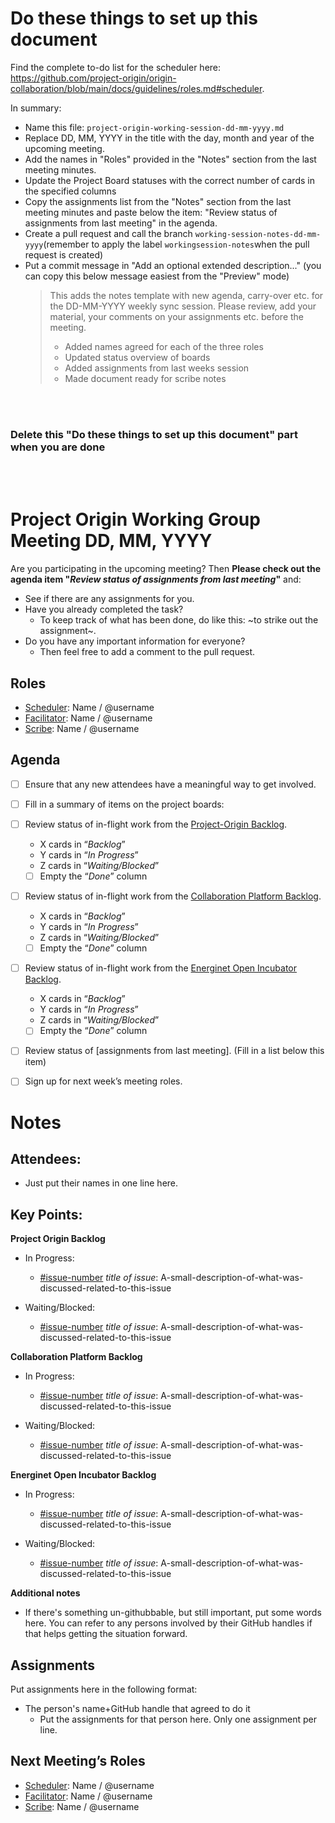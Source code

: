 
# Do these things to set up this document 

Find the complete to-do list for the scheduler here: https://github.com/project-origin/origin-collaboration/blob/main/docs/guidelines/roles.md#scheduler. 

In summary: 

* Name this file: `project-origin-working-session-dd-mm-yyyy.md`
* Replace DD, MM, YYYY in the title with the day, month and year of the upcoming meeting. 
* Add the names in "Roles" provided in the "Notes" section from the last meeting minutes. 
* Update the Project Board statuses with the correct number of cards in the specified columns
* Copy the assignments list from the "Notes" section from the last meeting minutes and paste below the item: "Review status of assignments from last meeting" in the agenda.
* Create a pull request and call the branch `working-session-notes-dd-mm-yyyy`(remember to apply the label `workingsession-notes`when the pull request is created)
* Put a commit message in "Add an optional extended description..." (you can copy this below message easiest from the "Preview" mode)
  > This adds the notes template with new agenda, carry-over etc. for the DD-MM-YYYY weekly sync session.
  >Please review, add your material, your comments on your assignments etc. before the meeting.
  >
  >* Added names agreed for each of the three roles
  >* Updated status overview of boards
  >* Added assignments from last weeks session
  >* Made document ready for scribe notes

<br/><br/>

### **Delete this "Do these things to set up this document" part when you are done**
<br/><br/>

# Project Origin Working Group Meeting DD, MM, YYYY

Are you participating in the upcoming meeting? Then **Please check out the agenda item "_Review status of assignments from last meeting_"** and:
- See if there are any assignments for you.
- Have you already completed the task?
  - To keep track of what has been done, do like this: ~to strike out the assignment~.
- Do you have any important information for everyone? 
  - Then feel free to add a comment to the pull request.   

## Roles
- [Scheduler]: Name / @username 
- [Facilitator]: Name / @username
- [Scribe]: Name / @username  

## Agenda

- [ ] Ensure that any new attendees have a meaningful way to get involved.
- [ ] Fill in a summary of items on the project boards:
- [ ] Review status of in-flight work from the [Project-Origin Backlog].
  - X cards in “_Backlog_” 
  - Y cards in “_In Progress_” 
  - Z cards in “_Waiting/Blocked_”
  - [ ] Empty the “_Done_” column
- [ ] Review status of in-flight work from the [Collaboration Platform Backlog].
  - X cards in “_Backlog_” 
  - Y cards in “_In Progress_” 
  - Z cards in “_Waiting/Blocked_” 
  - [ ] Empty the “_Done_” column
- [ ] Review status of in-flight work from the [Energinet Open Incubator Backlog].
  - X cards in “_Backlog_” 
  - Y cards in “_In Progress_” 
  - Z cards in “_Waiting/Blocked_”
  - [ ] Empty the “_Done_” column
- [ ] Review status of [assignments from last meeting]. (Fill in a list below this item)
- [ ] Sign up for next week’s meeting roles.


# Notes

## Attendees:
- Just put their names in one line here.

## Key Points:
**Project Origin Backlog**
- In Progress:
    - [#issue-number](link-to-issue) _title of issue_: A-small-description-of-what-was-discussed-related-to-this-issue
    
- Waiting/Blocked:
    - [#issue-number](link-to-issue) _title of issue_: A-small-description-of-what-was-discussed-related-to-this-issue
    
    
**Collaboration Platform Backlog** 
- In Progress:
    - [#issue-number](link-to-issue) _title of issue_: A-small-description-of-what-was-discussed-related-to-this-issue
    
- Waiting/Blocked:
    - [#issue-number](link-to-issue) _title of issue_: A-small-description-of-what-was-discussed-related-to-this-issue


**Energinet Open Incubator Backlog**
- In Progress:
    - [#issue-number](link-to-issue) _title of issue_: A-small-description-of-what-was-discussed-related-to-this-issue
    
- Waiting/Blocked:
    - [#issue-number](link-to-issue) _title of issue_: A-small-description-of-what-was-discussed-related-to-this-issue
    

**Additional notes**
- If there's something un-githubbable, but still important, put some words here. You can refer to any persons involved by their GitHub handles if that helps getting the situation forward.


## Assignments
Put assignments here in the following format: 

- The person's name+GitHub handle  that agreed to do it
  - Put the assignments for that person here. Only one assignment  per line.

## Next Meeting’s Roles

- [Scheduler]: Name / @username 
- [Facilitator]: Name / @username
- [Scribe]: Name / @username 

[Project-Origin Backlog]: https://github.com/orgs/project-origin/projects/6/views/1
[Collaboration Platform Backlog]: https://github.com/orgs/project-origin/projects/2/views/1
[Energinet Open Incubator Backlog]: https://github.com/orgs/energinet-open-incubator/projects/1/views/1

[Scheduler]: https://github.com/project-origin/origin-collaboration/blob/main/docs/guidelines/roles.md#scheduler
[Facilitator]: https://github.com/project-origin/origin-collaboration/blob/main/docs/guidelines/roles.md#facilitator
[Scribe]: https://github.com/project-origin/origin-collaboration/blob/main/docs/guidelines/roles.md#scribe

[Open Incubator organization]: https://github.com/energinet-open-incubator
[Assignments]: #assignments

<!-- Helping links for Scribe notes to link to issues reviewed during meeting. Just write [#issue-number](helping-link-here/issue-number) -->

<!-- https://github.com/project-origin/origin-collaboration/issues/ -->
<!-- https://github.com/energinet-open-incubator/incubator-open-source-ressources/issues/ -->
